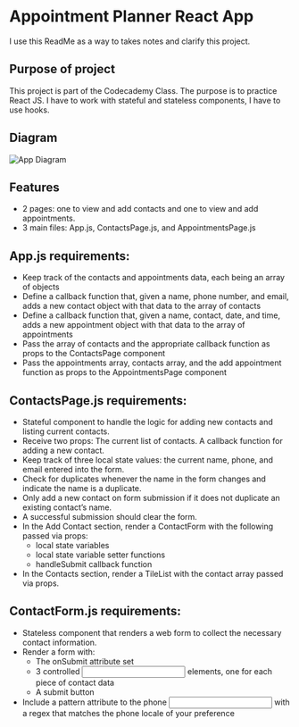 # Appointment Planner React App
I use this ReadMe as a way to takes notes and clarify this project.

## Purpose of project
This project is part of the Codecademy Class. The purpose is to practice React JS. I have to work with stateful and stateless components, I have to use hooks.

## Diagram
![App Diagram](https://static-assets.codecademy.com/skillpaths/react-redux/appointments-components.png)

## Features
* 2 pages: one to view and add contacts and one to view and add appointments.
* 3 main files: App.js, ContactsPage.js, and AppointmentsPage.js

## App.js requirements: 
* Keep track of the contacts and appointments data, each being an array of objects
* Define a callback function that, given a name, phone number, and email, adds a new contact object with that data to the array of contacts
* Define a callback function that, given a name, contact, date, and time, adds a new appointment object with that data to the array of appointments
* Pass the array of contacts and the appropriate callback function as props to the ContactsPage component
* Pass the appointments array, contacts array, and the add appointment function as props to the AppointmentsPage component

## ContactsPage.js requirements:
* Stateful component to handle the logic for adding new contacts and listing current contacts.
* Receive two props: The current list of contacts. A callback function for adding a new contact.
* Keep track of three local state values: the current name, phone, and email entered into the form.
* Check for duplicates whenever the name in the form changes and indicate the name is a duplicate.
* Only add a new contact on form submission if it does not duplicate an existing contact’s name.
* A successful submission should clear the form.
* In the Add Contact section, render a ContactForm with the following passed via props:
    * local state variables
    * local state variable setter functions
    * handleSubmit callback function
* In the Contacts section, render a TileList with the contact array passed via props.

## ContactForm.js requirements:
* Stateless component that renders a web form to collect the necessary contact information.
* Render a form with:
    * The onSubmit attribute set
    * 3 controlled <input> elements, one for each piece of contact data
    * A submit button
* Include a pattern attribute to the phone <input> with a regex that matches the phone locale of your preference
